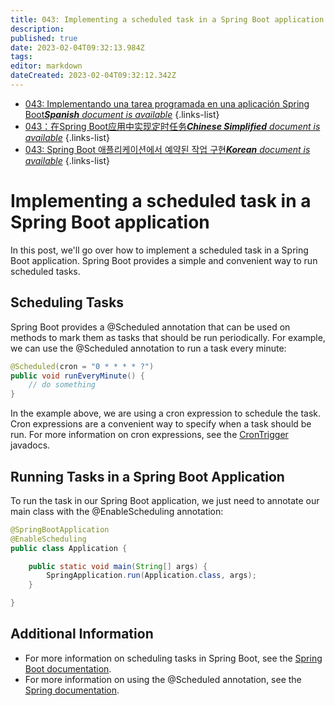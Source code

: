 ```yaml
---
title: 043: Implementing a scheduled task in a Spring Boot application
description: 
published: true
date: 2023-02-04T09:32:13.984Z
tags: 
editor: markdown
dateCreated: 2023-02-04T09:32:12.342Z
---
```


- [043: Implementando una tarea programada en una aplicación Spring Boot***Spanish** document is available*](/es/Knowledge-base/Spring-Boot/Learning/043-implementing-a-scheduled-task-in-a-spring-boot-application)
{.links-list}
- [043：在Spring Boot应用中实现定时任务***Chinese Simplified** document is available*](/zh/Knowledge-base/Spring-Boot/Learning/043-implementing-a-scheduled-task-in-a-spring-boot-application)
{.links-list}
- [043: Spring Boot 애플리케이션에서 예약된 작업 구현***Korean** document is available*](/ko/Knowledge-base/Spring-Boot/Learning/043-implementing-a-scheduled-task-in-a-spring-boot-application)
{.links-list}


# Implementing a scheduled task in a Spring Boot application

In this post, we'll go over how to implement a scheduled task in a Spring Boot application. Spring Boot provides a simple and convenient way to run scheduled tasks.

## Scheduling Tasks

Spring Boot provides a @Scheduled annotation that can be used on methods to mark them as tasks that should be run periodically. For example, we can use the @Scheduled annotation to run a task every minute:

```java
@Scheduled(cron = "0 * * * * ?")
public void runEveryMinute() {
    // do something
}
```

In the example above, we are using a cron expression to schedule the task. Cron expressions are a convenient way to specify when a task should be run. For more information on cron expressions, see the [CronTrigger](https://docs.spring.io/spring/docs/current/javadoc-api/org/springframework/scheduling/support/CronTrigger.html) javadocs.

## Running Tasks in a Spring Boot Application

To run the task in our Spring Boot application, we just need to annotate our main class with the @EnableScheduling annotation:

```java
@SpringBootApplication
@EnableScheduling
public class Application {

    public static void main(String[] args) {
        SpringApplication.run(Application.class, args);
    }

}
```

## Additional Information

- For more information on scheduling tasks in Spring Boot, see the [Spring Boot documentation](https://docs.spring.io/spring-boot/docs/current/reference/html/boot-features-scheduling.html).
- For more information on using the @Scheduled annotation, see the [Spring documentation](https://docs.spring.io/spring/docs/current/javadoc-api/org/springframework/scheduling/annotation/Scheduled.html).